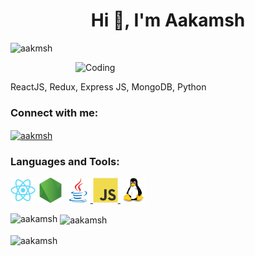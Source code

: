 
<h1 align="center">Hi 👋, I'm Aakamsh</h1>
<p align="left"> <img src="https://komarev.com/ghpvc/?username=aakmsh&label=Profile%20views&color=0e75b6&style=flat" alt="aakmsh" /> </p>


<img align="right" alt="Coding" width="400" src="https://c.tenor.com/NOYF3f82b_gAAAAC/programmer.gif">
<p align="left"> <a href="https://twitter.com/" target="blank"><img src="https://img.shields.io/twitter/follow/?logo=twitter&style=for-the-badge" alt="" /></a> </p>

ReactJS, Redux, Express JS, MongoDB, Python

<h3 align="left">Connect with me:</h3>
<p align="left">
<a href="https://x.com/aakamshpm" target="blank"><img align="center" src="https://raw.githubusercontent.com/rahuldkjain/github-profile-readme-generator/master/src/images/icons/Social/x.svg" alt="aakmsh" height="30" width="40" /></a>
</p>

<h3 align="left">Languages and Tools:</h3>
<p align="left">  <img src="https://raw.githubusercontent.com/devicons/devicon/master/icons/react/react-original.svg" alt="react" width="40" height="40"/>  <img src="https://raw.githubusercontent.com/devicons/devicon/master/icons/nodejs/nodejs-original.svg" alt="node" width="40" height="40"/> </a> <a href="https://www.java.com" target="_blank" rel="noreferrer"> <img src="https://raw.githubusercontent.com/devicons/devicon/master/icons/java/java-original.svg" alt="java" width="40" height="40"/> </a> <a href="https://developer.mozilla.org/en-US/docs/Web/JavaScript" target="_blank" rel="noreferrer"> <img src="https://raw.githubusercontent.com/devicons/devicon/master/icons/javascript/javascript-original.svg" alt="javascript" width="40" height="40"/> </a> <a href="https://www.linux.org/" target="_blank" rel="noreferrer"> <img src="https://raw.githubusercontent.com/devicons/devicon/master/icons/linux/linux-original.svg" alt="linux" width="40" height="40"/> </a> </p>

<p><img align="left" src="https://github-readme-stats.vercel.app/api/top-langs?username=aakamshpm&show_icons=true&locale=en&layout=compact" alt="aakamsh" /></p>

<p>&nbsp;<img align="center" src="https://github-readme-stats.vercel.app/api?username=aakamshpm&show_icons=true&locale=en" alt="aakamsh" /></p>

<p><img align="center" src="https://github-readme-streak-stats.herokuapp.com/?user=aakamshpm&" alt="aakamsh" /></p>

